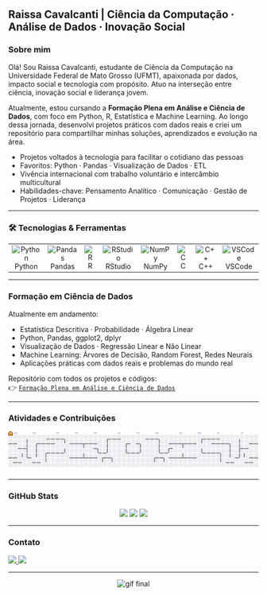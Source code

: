 <h2 align="left">Raissa Cavalcanti | Ciência da Computação · Análise de Dados · Inovação Social</h2>

###  Sobre mim

Olá! Sou Raissa Cavalcanti, estudante de Ciência da Computação na Universidade Federal de Mato Grosso (UFMT), apaixonada por dados, impacto social e tecnologia com propósito. Atuo na interseção entre ciência, inovação social e liderança jovem.

Atualmente, estou cursando a **Formação Plena em Análise e Ciência de Dados**, com foco em Python, R, Estatística e Machine Learning. Ao longo dessa jornada, desenvolvi projetos práticos com dados reais e criei um repositório para compartilhar minhas soluções, aprendizados e evolução na área.

-  Projetos voltados à tecnologia para facilitar o cotidiano das pessoas  
-  Favoritos: Python · Pandas · Visualização de Dados · ETL  
-  Vivência internacional com trabalho voluntário e intercâmbio multicultural  
-  Habilidades-chave: Pensamento Analítico · Comunicação · Gestão de Projetos · Liderança  

---

### 🛠 Tecnologias & Ferramentas

<table>
  <tr>
    <td align="center">
      <img src="https://cdn.jsdelivr.net/gh/devicons/devicon/icons/python/python-original.svg" height="40" alt="Python" />
      <br>Python
    </td>
    <td align="center">
      <img src="https://cdn.jsdelivr.net/gh/devicons/devicon/icons/pandas/pandas-original.svg" height="40" alt="Pandas" />
      <br>Pandas
    </td>
    <td align="center">
      <img src="https://cdn.jsdelivr.net/gh/devicons/devicon/icons/r/r-original.svg" height="40" alt="R" />
      <br>R
    </td>
    <td align="center">
      <img src="https://cdn.jsdelivr.net/gh/devicons/devicon/icons/rstudio/rstudio-original.svg" height="40" alt="RStudio" />
      <br>RStudio
    </td>
    <td align="center">
      <img src="https://cdn.jsdelivr.net/gh/devicons/devicon/icons/numpy/numpy-original.svg" height="40" alt="NumPy" />
      <br>NumPy
    </td>
    <td align="center">
      <img src="https://cdn.jsdelivr.net/gh/devicons/devicon/icons/c/c-original.svg" height="40" alt="C" />
      <br>C
    </td>
    <td align="center">
      <img src="https://cdn.jsdelivr.net/gh/devicons/devicon/icons/cplusplus/cplusplus-original.svg" height="40" alt="C++" />
      <br>C++
    </td>
    <td align="center">
      <img src="https://cdn.jsdelivr.net/gh/devicons/devicon/icons/vscode/vscode-original.svg" height="40" alt="VSCode" />
      <br>VSCode
    </td>
  </tr>
</table>

---

###  Formação em Ciência de Dados

Atualmente em andamento:

-  Estatística Descritiva · Probabilidade · Álgebra Linear  
-  Python, Pandas, ggplot2, dplyr  
-  Visualização de Dados · Regressão Linear e Não Linear  
-  Machine Learning: Árvores de Decisão, Random Forest, Redes Neurais  
-  Aplicações práticas com dados reais e problemas do mundo real  

 Repositório com todos os projetos e códigos:  
👉 [`Formação Plena em Análise e Ciência de Dados`](https://github.com/cavalcantiraissas/Formacao-Plena_Analise-e-Ciencia-de-Dados)

---

###  Atividades e Contribuições

<picture>
  <source media="(prefers-color-scheme: dark)" srcset="https://raw.githubusercontent.com/cavalcantiraissas/cavalcantiraissas/output/pacman-contribution-graph-dark.svg">
  <source media="(prefers-color-scheme: light)" srcset="https://raw.githubusercontent.com/cavalcantiraissas/cavalcantiraissas/output/pacman-contribution-graph.svg">
  <img alt="pacman contribution graph" src="https://raw.githubusercontent.com/cavalcantiraissas/cavalcantiraissas/output/pacman-contribution-graph.svg">
</picture>

---

###  GitHub Stats

<div align="center">
  <img src="https://github-readme-stats.vercel.app/api?username=cavalcantiraissas&show_icons=true&count_private=true&theme=dracula&hide_border=false" height="150" />
  <img src="https://streak-stats.demolab.com?user=cavalcantiraissas&theme=dracula&hide_border=false&border_radius=5" height="150" />
  <img src="https://github-readme-stats.vercel.app/api/top-langs?username=cavalcantiraissas&layout=compact&langs_count=4&theme=dracula&hide_border=false" height="150" />
</div>

---

###  Contato

<div align="left">
  <a href="mailto:cavalcanti.c.raissa@gmail.com" target="_blank">
    <img src="https://img.shields.io/static/v1?message=Gmail&logo=gmail&label=&color=D14836&logoColor=white&style=for-the-badge" height="35" />
  </a>
  <a href="https://www.linkedin.com/in/cavalcantiraissa/" target="_blank">
    <img src="https://img.shields.io/static/v1?message=LinkedIn&logo=linkedin&label=&color=0077B5&logoColor=white&style=for-the-badge" height="35" />
  </a>
</div>

---

<div align="center">
  <img height="200" src="https://media.giphy.com/media/v1.Y2lkPTc5MGI3NjExcGJ2MDF4Z21vaHd6Nm41MmJvNnRvZ3drazVoZTFuanF0MDg3MzJuaSZlcD12MV9naWZzX3NlYXJjaCZjdD1n/NytMLKyiaIh6VH9SPm/giphy.gif" alt="gif final" />
</div>
